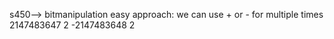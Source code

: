 s450--> bitmanipulation easy
approach: we can use + or - for multiple times
2147483647 2
-2147483648 2